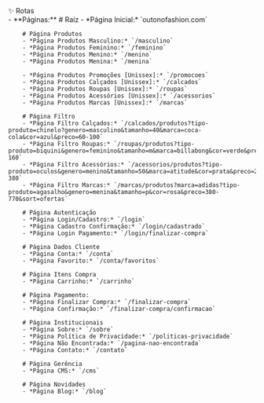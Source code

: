 <summary>✨ Rotas</summary>
    - **Páginas:**
        # Raíz
        - *Página Inicial:* `outonofashion.com`

        # Página Produtos
        - *Página Produtos Masculino:* `/masculino`
        - *Página Produtos Feminino:* `/feminino`
        - *Página Produtos Menino:* `/menino`
        - *Página Produtos Menina:* `/menina`

        - *Página Produtos Promoções [Unissex]:* `/promocoes`
        - *Página Produtos Calçados [Unissex]:* `/calcados`
        - *Página Produtos Roupas [Unissex]:* `/roupas`
        - *Página Produtos Acessórios [Unissex]:* `/acessorios`
        - *Página Produtos Marcas [Unissex]:* `/marcas`
        
        # Página Filtro
        - *Página Filtro Calçados:* `/calcados/produtos?tipo-produto=chinelo?genero=masculino&tamanho=40&marca=coca-cola&cor=azul&preco=60-100`
        - *Página Filtro Roupas:* `/roupas/produtos?tipo-produto=biquini&genero=feminino&tamanho=m&marca=billabong&cor=verde&preco=100-160`
        - *Página Filtro Acessórios:* `/acessorios/produtos?tipo-produto=oculos&genero=menino&tamanho=50&marca=atitude&cor=prata&preco=240-380`
        - *Página Filtro Marcas:* `/marcas/produtos?marca=adidas?tipo-produto=agasalho&genero=menina&tamanho=p&cor=rosa&preco=380-770&sort=ofertas`

		# Página Autenticação
        - *Página Login/Cadastro:* `/login`
        - *Página Cadastro Confirmação:* `/login/cadastrado`
        - *Página Login Pagamento:* `/login/finalizar-compra`

        # Página Dados Cliente
        - *Página Conta:* `/conta`
        - *Página Favorito:* `/conta/favoritos`

        # Página Itens Compra
		- *Página Carrinho:* `/carrinho`

        # Página Pagamento:
        - *Página Finalizar Compra:* `/finalizar-compra`
        - *Página Confirmação:* `/finalizar-compra/confirmacao`

		# Página Institucionais
        - *Página Sobre:* `/sobre`
		- *Página Política de Privacidade:* `/politicas-privacidade`
        - *Página Não Encontrada:* `/pagina-nao-encontrada`
        - *Página Contato:* `/contato`

        # Página Gerência
		- *Página CMS:* `/cms`

        # Página Novidades
		- *Página Blog:* `/blog`
